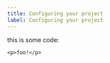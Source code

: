 ```yaml
---
title: Configuring your project
label: Configuring your project
---
```


this is some code:

```
<p>foo!</p>
```
